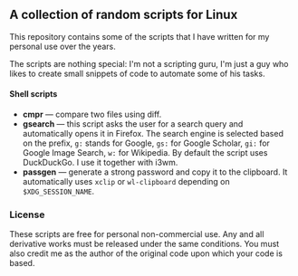 ## A collection of random scripts for Linux

This repository contains some of the scripts that I have written for my personal use over the years.

The scripts are nothing special: I'm not a scripting guru, I'm just a guy who likes to create small snippets of code to automate some of his tasks.

#### Shell scripts

* **cmpr** — compare two files using diff.
* **gsearch** — this script asks the user for a search query and automatically opens it in Firefox. The search engine is selected based on the prefix, `g:` stands for Google, `gs:` for Google Scholar, `gi:` for Google Image Search, `w:` for Wikipedia. By default the script uses DuckDuckGo. I use it together with i3wm.
* **passgen** — generate a strong password and copy it to the clipboard. It automatically uses `xclip` or `wl-clipboard` depending on `$XDG_SESSION_NAME`.

### License

These scripts are free for personal non-commercial use. Any and all derivative works must be released under the same conditions. You must also credit me as the author of the original code upon which your code is based.

